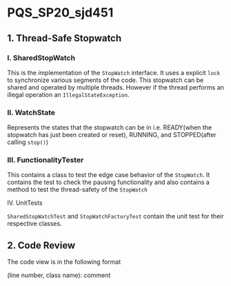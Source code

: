 # PQS_SP20_sjd451
## 1. Thread-Safe Stopwatch

### I. SharedStopWatch

This is the implementation of the `StopWatch` interface. It uses a explicit `lock` to synchronize various segments of the code. This stopwatch can be shared and operated by multiple threads. However if the thread performs an illegal operation an `IllegalStateException`.

### II. WatchState

Represents the states that the stopwatch can be in i.e. READY(when the stopwatch has just been created or reset), RUNNING, and STOPPED(after calling `stop()`)

### III. FunctionalityTester

This contains a class to test the edge case behavior of the `StopWatch`. It contains the test to check the pausing functionality and also contains a method to test the thread-safety of the `StopWatch`

IV. UnitTests

`SharedStopWatchTest` and `StopWatchFactoryTest` contain the unit test for their respective classes.

## 2. Code Review

The code view is in the following format

(line number, class name): comment
